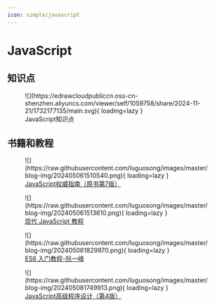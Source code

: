```yaml
---
icon: simple/javascript
---
```


# JavaScript

## 知识点

<figure markdown="span">
  ![](https://edrawcloudpubliccn.oss-cn-shenzhen.aliyuncs.com/viewer/self/1059758/share/2024-11-21/1732177135/main.svg){ loading=lazy }
  <figcaption>JavaScript知识点</figcaption>
</figure>

## 书籍和教程

<figure markdown="span">
  ![](https://raw.githubusercontent.com/luguosong/images/master/blog-img/202405061510540.png){ loading=lazy }
  <figcaption>
    <a href="https://book.douban.com/subject/35396470/">JavaScript权威指南（原书第7版）</a>
  </figcaption>
</figure>


<figure markdown="span">
  ![](https://raw.githubusercontent.com/luguosong/images/master/blog-img/202405061513610.png){ loading=lazy }
  <figcaption><a href="https://zh.javascript.info/">现代 JavaScript 教程</a></figcaption>
</figure>

<figure markdown="span">
  ![](https://raw.githubusercontent.com/luguosong/images/master/blog-img/202405061829970.png){ loading=lazy }
  <figcaption><a href="https://es6.ruanyifeng.com/">ES6 入门教程-阮一峰</a></figcaption>
</figure>

<figure markdown="span">
  ![](https://raw.githubusercontent.com/luguosong/images/master/blog-img/202405081749913.png){ loading=lazy }
  <figcaption><a href="https://book.douban.com/subject/35175321/">JavaScript高级程序设计（第4版）</a></figcaption>
</figure>
